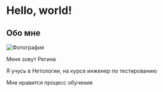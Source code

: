 # Hello, world!

## Обо мне

![Фотография](https://disk.yandex.ru/edit/disk/disk%2FФотография.docx?source=docs&sk=y3a85068bd7e3017f821db061a37e451b)

Меня зовут Регина

Я учусь в Нетологии, на курсе инженер по тестированию

Мне нравится процесс обучения